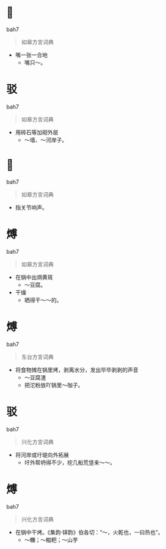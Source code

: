 # 𪙍
bah7
> 如皋方言词典
- 嘴一张一合地
  - 嘴只～。

# 驳
bah7
> 如皋方言词典
- 用砖石等加砌外层
  - ～墙、～河岸子。

# 𠺣
bah7
> 如皋方言词典
- 指关节响声。

# 煿
bah7
> 如皋方言词典
- 在锅中出焵黄斑
  - ～豆腐。
- 干燥
  - 晒得干～～的。

# 煿
bah7
> 东台方言词典
- 将食物摊在锅里烤，剥离水分，发出毕毕剥剥的声音
  - ～豆腐渣
  - 把沱粉放吖锅里～咖子。

# 驳
bah7
> 兴化方言词典
- 将河岸或圩堤向外拓展
  - 圩外帮坍得不少，挖几船荒垡来～～。

# 煿
bah7
> 兴化方言词典
- 在锅中干烤。《集韵·铎韵》伯各切：“～，火乾也，一曰热也”。
  - ～糰；～糍粑；～山芋
